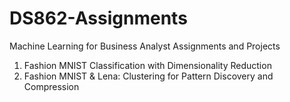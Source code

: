 # DS862-Assignments
Machine Learning for Business Analyst Assignments and Projects

1. Fashion MNIST Classification with Dimensionality Reduction
2. Fashion MNIST & Lena: Clustering for Pattern Discovery and Compression
